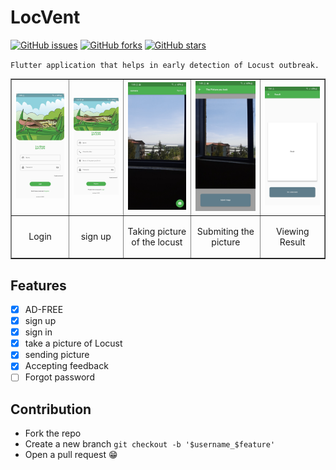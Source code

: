 # LocVent
[![GitHub issues](https://img.shields.io/github/issues/https://github.com/Bemhreth/Locust-Prevention)](https://github.com/https://github.com/Bemhreth/Locust-Prevention/issues) 
[![GitHub forks](https://img.shields.io/github/forks/https://github.com/Bemhreth/Locust-Prevention)](https://github.com/https://github.com/Bemhreth/Locust-Prevention/network)
[![GitHub stars](https://img.shields.io/github/stars/https://github.com/Bemhreth/Locust-Prevention)](https://github.com/https://github.com/Bemhreth/Locust-Prevention/stargazers)

`Flutter application that helps in early detection of Locust outbreak.`


<p align="center">
<table border="1">
<tr><td><img src="../screenshots/Screenshot1.jpg" width="150" /></td>
<td><img src="../screenshots/Screenshot2.jpg" width="150" /></td>
<td><img src="../screenshots/Screenshot3.jpg" width="150" /></td>
<td><img src="../screenshots/Screenshot4.jpg" width="150" /></td>
<td><img src="../screenshots/Screenshot5.jpg" width="150" /></td></tr>
<tr>
<td><p align="center">Login</p></td>
<td><p align="center">sign up</p></td>
<td><p align="center">Taking picture of the locust</p></td>
<td><p align="center">Submiting the picture</p></td>
<td><p align="center">Viewing Result</p></td>
</tr>
</table></p>


## Features

* [X] AD-FREE
* [X] sign up
* [X] sign in
* [X] take a picture of Locust 
* [X] sending picture
* [X] Accepting feedback
* [ ] Forgot password

## Contribution
        
* Fork the repo
* Create a new branch `git checkout -b '$username_$feature'`
* Open a pull request 😁

